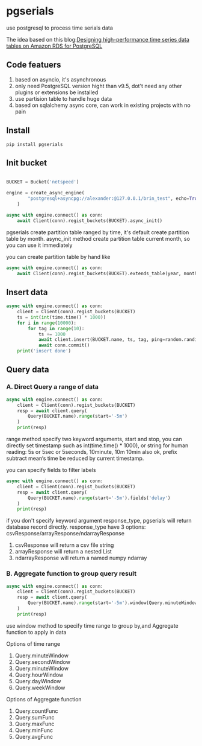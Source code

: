 # pgserials
use postgresql to process time serials data

The idea based on this blog:[Designing high-performance time series data tables on Amazon RDS for PostgreSQL](https://aws.amazon.com/cn/blogs/database/designing-high-performance-time-series-data-tables-on-amazon-rds-for-postgresql/) 

## Code featuers

1. based on asyncio, it's asynchronous
2. only need PostgreSQL version hight than v9.5, dot't need any other plugins or extensions be installed
3. use partision table to handle huge data
4. based on sqlalchemy async core, can work in existing projects with no pain 


## Install

    pip install pgserials

## Init bucket

```python

BUCKET = Bucket('netspeed')

engine = create_async_engine(
        "postgresql+asyncpg://alexander:@127.0.0.1/brin_test", echo=True,
    )

async with engine.connect() as conn:
    await Client(conn).regist_buckets(BUCKET).async_init()

```

pgserials create partition table ranged by time, it's default create partition table by month. async_init method create partition table current month, so you can use it immediately

you can create partition table by hand like 

```python
async with engine.connect() as conn:
    await Client(conn).regist_buckets(BUCKET).extends_table(year, month)

```

## Insert data

```python
async with engine.connect() as conn:
    client = Client(conn).regist_buckets(BUCKET)
    ts = int(int(time.time() * 1000))
    for i in range(10000):
        for tag in range(10):
            ts += 1000
            await client.insert(BUCKET.name, ts, tag, ping=random.randint(10, 1000), delay=random.randint(50, 500))
            await conn.commit()
    print('insert done')
```

## Query data

### A. Direct Query a range of data

```python
async with engine.connect() as conn:
    client = Client(conn).regist_buckets(BUCKET)
    resp = await client.query(
        Query(BUCKET.name).range(start='-5m')
    )
    print(resp)
```

range method specify two keyword arguments, start and stop, you can directly set timestamp such as  int(time.time() * 1000), or string for human reading: 5s or 5sec or 5seconds, 10minute, 10m 10min also ok, prefix subtract mean‘s time be reduced by current timestamp.

you can specify fields to filter labels
```python
async with engine.connect() as conn:
    client = Client(conn).regist_buckets(BUCKET)
    resp = await client.query(
        Query(BUCKET.name).range(start='-5m').fields('delay')
    )
    print(resp)
```

if you don't specify keyword argument response_type, pgserials will return database record directly.
response_type have 3 options: csvResponse/arrayResponse/ndarrayResponse

1. csvResponse will return a csv file string
2. arrayResponse will return a nested List
3. ndarrayResponse will return a named numpy ndarray

### B. Aggregate function to group query result

```python
async with engine.connect() as conn:
    client = Client(conn).regist_buckets(BUCKET)
    resp = await client.query(
        Query(BUCKET.name).range(start='-5m').window(Query.minuteWindow, Query.maxFunc)
    )
    print(resp)
```

use window method to specify time range to group by,and Aggregate function to apply in data

Options of time range

1. Query.minuteWindow
2. Query.secondWindow
3. Query.minuteWindow
4. Query.hourWindow
5. Query.dayWindow
6. Query.weekWindow

Options of Aggregate function

1. Query.countFunc
2. Query.sumFunc
3. Query.maxFunc
4. Query.minFunc
5. Query.avgFunc


